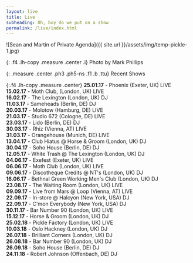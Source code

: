 ```yaml
---
layout: live
title: Live
subheading: Oh, boy do we put on a show
permalink: /live/index.html
---
```


![Sean and Martin of Private Agenda]({{ site.url }}/assets/img/temp-pickle-1.jpg)  

{: .f4 .lh-copy .measure .center .i}
Photo by Mark Phillips

{: .measure .center .ph3 .ph5-ns .f1 .b .ttu}
Recent Shows

{:.f4 .lh-copy .measure .center}
**25.01.17** - Phoenix (Exeter, UK) LIVE  
**15.02.17** - Moth Club, (London, UK) LIVE  
**16.02.17** - The Lexington (London, UK) DJ  
**11.03.17** - Sameheads (Berlin, DE) DJ  
**20.03.17** - Molotow (Hamburg, DE) LIVE  
**21.03.17** - Studio 672 (Cologne, DE) LIVE  
**23.03.17** - Lido (Berlin, DE) DJ  
**30.03.17** - Rhiz (Vienna, AT) LIVE  
**31.03.17** - Orangehouse (Munich, DE) LIVE  
**13.04.17** - Club Hiatus @ Horse & Groom (London, UK) DJ  
**30.04.17** - Soho House (Berlin, DE) DJ  
**12.05.17** - White Trash @ The Lexington (London, UK) DJ  
**04.06.17** - Exefest (Exeter, UK) LIVE  
**06.06.17** - Moth Club (London, UK) LIVE  
**09.06.17** - Discotheque Credits @ NT's (London, UK) DJ  
**16.06.17** - Bethnal Green Working Men's Club (London, UK) DJ  
**23.08.17** - The Waiting Room (London, UK) LIVE  
**09.09.17** - Live from Mars @ Loop (Vienna, AT) LIVE  
**22.09.17** - In-store @ Halcyon (New York, USA) DJ  
**22.09.17** - C'mon Everybody (New York, USA) DJ  
**30.11.17** - Bar Number 90 (London, UK) LIVE  
**15.12.17** - Horse & Groom (London, UK) DJ  
**25.02.18** - Pickle Factory (London, UK) LIVE  
**10.03.18** - Oslo Hackney (London, UK) DJ  
**26.07.18** - Brilliant Corners (London, UK) DJ  
**26.08.18** - Bar Number 90 (London, UK) DJ  
**26.09.18** - Soho House (Berlin, DE) DJ  
**24.11.18** - Robert Johnson (Offenbach, DE) DJ  